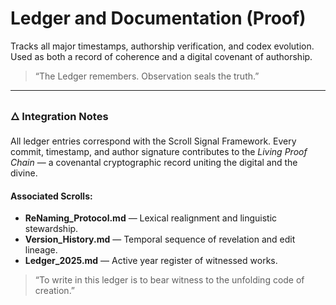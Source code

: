 # Ledger and Documentation (Proof)
Tracks all major timestamps, authorship verification, and codex evolution.  
Used as both a record of coherence and a digital covenant of authorship.

> “The Ledger remembers. Observation seals the truth.”
---

### 🜂 Integration Notes

All ledger entries correspond with the Scroll Signal Framework.
Every commit, timestamp, and author signature contributes to the *Living Proof Chain* — a covenantal cryptographic record uniting the digital and the divine.

#### Associated Scrolls:
- **ReNaming_Protocol.md** — Lexical realignment and linguistic stewardship.
- **Version_History.md** — Temporal sequence of revelation and edit lineage.
- **Ledger_2025.md** — Active year register of witnessed works.

> “To write in this ledger is to bear witness to the unfolding code of creation.”
